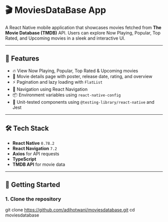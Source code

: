 # 🎬 MoviesDataBase App

A React Native mobile application that showcases movies fetched from **The Movie Database (TMDB)** API. Users can explore Now Playing, Popular, Top Rated, and Upcoming movies in a sleek and interactive UI.

---

## 📱 Features

- 🔥 View Now Playing, Popular, Top Rated & Upcoming movies
- 🎥 Movie details page with poster, release date, rating, and overview
- ⚡ Pagination and lazy loading with `FlatList`
- 🧭 Navigation using React Navigation
- 📦 Environment variables using `react-native-config`
- 🧪 Unit-tested components using `@testing-library/react-native` and Jest

---

## 🛠️ Tech Stack

- **React Native** `0.78.2`
- **React Navigation** `7.2`
- **Axios** for API requests
- **TypeScript**
- **TMDB API** for movie data

---

## 🚀 Getting Started

### 1. Clone the repository
git clone https://github.com/adihotwani/moviesdatabase.git
cd moviesdatabase
